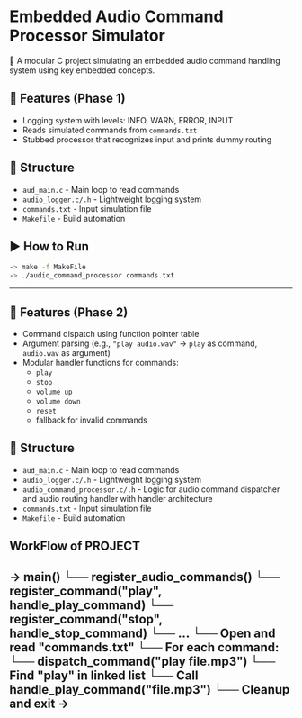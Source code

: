 # Embedded Audio Command Processor Simulator

🎯 A modular C project simulating an embedded audio command handling system using key embedded concepts.

## 🔧 Features (Phase 1) 
- Logging system with levels: INFO, WARN, ERROR, INPUT
- Reads simulated commands from `commands.txt`
- Stubbed processor that recognizes input and prints dummy routing

## 📁 Structure
- `aud_main.c` - Main loop to read commands
- `audio_logger.c/.h` - Lightweight logging system
- `commands.txt` - Input simulation file
- `Makefile` - Build automation

## ▶️ How to Run
```bash
-> make -f MakeFile
-> ./audio_command_processor commands.txt
``` 
--------------------------------------------------------------------------------------------------------

## 🔧 Features (Phase 2)

- Command dispatch using function pointer table
- Argument parsing (e.g., `"play audio.wav"` → `play` as command, `audio.wav` as argument)
- Modular handler functions for commands:
  - `play`
  - `stop`
  - `volume up`
  - `volume down`
  - `reset`
  - fallback for invalid commands

## 📁 Structure
- `aud_main.c` - Main loop to read commands
- `audio_logger.c/.h` - Lightweight logging system
- `audio_command_processor.c/.h` - Logic for audio command dispatcher and audio routing handler with handler architecture
- `commands.txt` - Input simulation file
- `Makefile` - Build automation


## WorkFlow of PROJECT 

-> 
    main() 
    └── register_audio_commands()
            └── register_command("play", handle_play_command)
            └── register_command("stop", handle_stop_command)
            └── ...
    └── Open and read "commands.txt"
    └── For each command:
            └── dispatch_command("play file.mp3")
                └── Find "play" in linked list
                └── Call handle_play_command("file.mp3")
    └── Cleanup and exit
-> 
---

